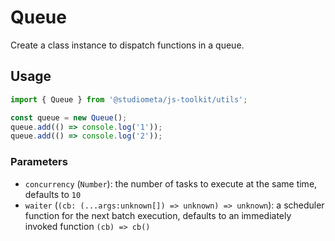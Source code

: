 # Queue

Create a class instance to dispatch functions in a queue.

## Usage

```js
import { Queue } from '@studiometa/js-toolkit/utils';

const queue = new Queue();
queue.add(() => console.log('1'));
queue.add(() => console.log('2'));
```

### Parameters

- `concurrency` (`Number`): the number of tasks to execute at the same time, defaults to `10`
- `waiter` (`(cb: (...args:unknown[]) => unknown) => unknown`): a scheduler function for the next batch execution, defaults to an immediately invoked function `(cb) => cb()`


